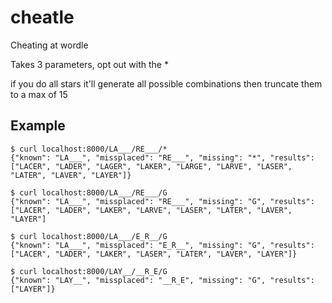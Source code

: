 # cheatle
Cheating at wordle

Takes 3 parameters, opt out with the * 

if you do all stars it'll generate all possible combinations then truncate them to a max of 15

## Example
```
$ curl localhost:8000/LA___/RE___/*
{"known": "LA___", "missplaced": "RE___", "missing": "*", "results": ["LACER", "LADER", "LAGER", "LAKER", "LARGE", "LARVE", "LASER", "LATER", "LAVER", "LAYER"]}

$ curl localhost:8000/LA___/RE___/G
{"known": "LA___", "missplaced": "RE___", "missing": "G", "results": ["LACER", "LADER", "LAKER", "LARVE", "LASER", "LATER", "LAVER", "LAYER"]

$ curl localhost:8000/LA___/E_R__/G
{"known": "LA___", "missplaced": "E_R__", "missing": "G", "results": ["LACER", "LADER", "LAKER", "LASER", "LATER", "LAVER", "LAYER"]}

$ curl localhost:8000/LAY__/__R_E/G
{"known": "LAY__", "missplaced": "__R_E", "missing": "G", "results": ["LAYER"]}
```
